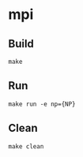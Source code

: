 # mpi

## Build
```shell
make
```

## Run
```shell
make run -e np={NP}
```

## Clean
```shell
make clean
```